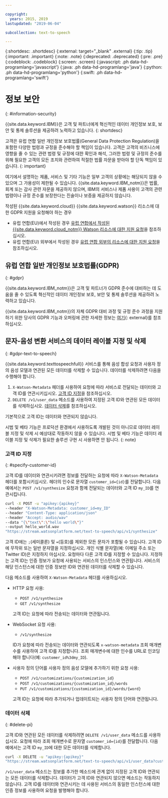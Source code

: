 ```yaml
---

copyright:
  years: 2015, 2019
lastupdated: "2019-06-04"

subcollection: text-to-speech

---
```


{:shortdesc: .shortdesc}
{:external: target="_blank" .external}
{:tip: .tip}
{:important: .important}
{:note: .note}
{:deprecated: .deprecated}
{:pre: .pre}
{:codeblock: .codeblock}
{:screen: .screen}
{:javascript: .ph data-hd-programlang='javascript'}
{:java: .ph data-hd-programlang='java'}
{:python: .ph data-hd-programlang='python'}
{:swift: .ph data-hd-programlang='swift'}

# 정보 보안
{: #information-security}

{{site.data.keyword.IBM}}은 고객 및 파트너에게 혁신적인 데이터 개인정보 보호, 보안 및 통제 솔루션을 제공하려 노력하고 있습니다.
{: shortdesc}

고객은 유럽 연합 일반 개인정보 보호법률(General Data Protection Regulation)을 포함한
다양한 법령과 규정을 준수해야 할 책임이 있습니다. 고객은 고객의 비즈니스에 영향을 줄 수 있는 관련 법령 및 규정에 대한 확인과 해석,
그러한 법령 및 규정의 준수를 위해 필요한 고객의 모든 조치와 관련하여 적절한 법률 자문을 받아야 할 단독 책임이 있습니다.
{: important}

여기에서 설명하는 제품, 서비스 및 기타 기능은 일부 고객의 상황에는 해당되지 않을 수 있으며
그 가용성이 제한될 수 있습니다. {{site.data.keyword.IBM_notm}}은 법률, 회계 또는 감사 관련 자문을 제공하지 않으며, IBM의 서비스나 제품 사용이 고객의 관련 법령이나 규정 준수를
보장한다는 진술이나 보증을 제공하지 않습니다.

작성된 {{site.data.keyword.cloud}} {{site.data.keyword.watson}} 리소스에 대한 GDPR 지원을 요청해야 하는 경우

-   유럽 연합(EU)에서 작성된 경우 [유럽 연합에서 작성된 {{site.data.keyword.cloud_notm}} Watson 리소스에 대한 지원 요청](/docs/services/watson?topic=watson-gdpr-sar#request-EU)을 참조하십시오.
-   유럽 연합(EU) 외부에서 작성된 경우 [유럽 연합 외부의 리소스에 대한 지원 요청](/docs/services/watson?topic=watson-gdpr-sar#request-non-EU)을 참조하십시오.

## 유럽 연합 일반 개인정보 보호법률(GDPR)
{: #gdpr}

{{site.data.keyword.IBM_notm}}은 고객 및 파트너가 GDPR 준수에 대비하는 데 도움을 줄 수 있도록 혁신적인 데이터 개인정보 보호, 보안 및 통제 솔루션을 제공하려 노력하고 있습니다.

{{site.data.keyword.IBM_notm}}의 자체 GDPR 대비 과정 및 규정 준수 과정을 지원하기 위한 당사의 GDPR 기능과 오퍼링에 관한 자세한 정보는 [여기](http://www.ibm.com/gdpr){: external}를 참조하십시오.

## 문자-음성 변환 서비스의 데이터 레이블 지정 및 삭제
{: #gdpr-text-to-speech}

{{site.data.keyword.texttospeechfull}} 서비스를 통해 음성 합성 요청과 사용자 정의 음성 모델과 연관된 모든 데이터를 삭제할 수 있습니다. 데이터를 삭제하려면 다음을 수행해야 합니다.

1.  `X-Watson-Metadata` 헤더를 사용하여 요청에 따라 서비스로 전달되는 데이터와 고객 ID를 연관시키십시오. [고객 ID 지정](#specify-customer-id)을 참조하십시오.
1.  `DELETE /v1/user_data` 메소드를 사용하여 지정된 고객 ID와 연관된 모든 데이터를 삭제하십시오. [데이터 삭제](#delete-pi)를 참조하십시오.

기본적으로 고객 ID는 데이터와 연관되지 않습니다.

시범 및 베타 기능은 프로덕션 환경에서 사용하도록 개발된 것이 아니므로 데이터 레이블 지정 및 삭제 시 예상대로 작동하지 않을 수 있습니다. 시범 및 베타 기능은 데이터 레이블 지정 및 삭제가 필요한 솔루션 구현 시 사용하면 안 됩니다.
{: note}

### 고객 ID 지정
{: #specify-customer-id}

고객 ID를 데이터와 연관시키려면 정보를 전달하는 요청에 따라 `X-Watson-Metadata` 헤더를 포함시키십시오. 헤더의 인수로 문자열 `customer_id={id}`를 전달합니다. 다음 예에서는 `POST /v1/synthesize` 요청과 함께 전달되는 데이터와 고객 ID `my_ID`를 연관시킵니다.

```bash
curl -X POST -u "apikey:{apikey}"
--header "X-Watson-Metadata: customer_id=my_ID"
--header "Content-Type: application/json"
--header "Accept: audio/wav"
--data "{\"text\":\"hello world\"}"
--output hello_world.wav
"https://stream.watsonplatform.net/text-to-speech/api/v1/synthesize"
```

고객 ID에는 `;`(세미콜론) 및 `=`(등호)를 제외한 모든 문자가 포함될 수 있습니다. 고객 ID에 무작위 또는 일반 문자열을 지정하십시오. 개인 식별 문자열(예: 이메일 주소 또는 Twitter ID)은 지정하지 마십시오. 요청마다 다른 고객 ID를 지정할 수 있습니다. 지정하는 고객 ID는 인증 정보가 요청에 사용되는 서비스의 인스턴스와 연관됩니다. 서비스의 해당 인스턴스에 대한 인증 정보만 ID와 연관된 데이터를 삭제할 수 있습니다.

다음 메소드를 사용하여 `X-Watson-Metadata` 헤더를 사용하십시오.

-   HTTP 요청 사용:
    -   `POST /v1/synthesize`
    -   `GET /v1/synthesize`

    고객 ID는 요청에 따라 전송되는 데이터와 연관됩니다.

-   WebSocket 요청 사용:
    -   `/v1/synthesize`

    ID가 요청에 따라 전송되는 데이터와 연관되도록 `x-watson-metadata` 조회 매개변수를 사용하여 고객 ID를 지정합니다. 조회 매개변수에 대한 인수를 URL로 인코딩해야 합니다(예: `customer_id%3dmy_ID`).

-   사용자 정의 단어를 사용자 정의 음성 모델에 추가하기 위한 요청 사용:
    -   `POST /v1/customizations/{customization_id}`
    -   `POST /v1/customizations/{customization_id}/words`
    -   `PUT /v1/customizations/{customization_id}/words/{word}`

    고객 ID는 요청에 따라 추가되거나 업데이트되는 사용자 정의 단어와 연관됩니다.

### 데이터 삭제
{: #delete-pi}

고객 ID와 연관된 모든 데이터를 삭제하려면 `DELETE /v1/user_data` 메소드를 사용하십시오. 요청에 따라 조회 매개변수로 문자열 `customer_id={id}`를 전달합니다. 다음 예에서는 고객 ID `my_ID`에 대한 모든 데이터를 삭제합니다.

```bash
curl -X DELETE -u "apikey:{apikey}"
"https://stream.watsonplatform.net/text-to-speech/api/v1/user_data?customer_id=my_ID"
```

`/v1/user_data` 메소드는 정보를 추가한 메소드에 관계 없이 지정된 고객 ID와 연관되는 모든 데이터를 삭제합니다. 데이터가 고객 ID와 연관되지 않으면 메소드는 작동하지 않습니다. 고객 ID를 데이터와 연관시키는 데 사용된 서비스의 동일한 인스턴스에 대한 인증 정보를 사용하여 요청을 발행해야 합니다.
